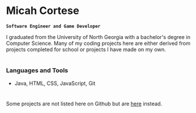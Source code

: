 # Micah Cortese

**`Software Engineer and Game Developer`**

I graduated from the University of North Georgia with a bachelor's degree in Computer Science. Many of my coding projects here are either derived from projects completed for school or projects I have made on my own.

#

### Languages and Tools

* Java, HTML, CSS, JavaScript, Git

#

Some projects are not listed here on Github but are <a href="https://zerogravitygaming.itch.io/">here</a> instead.
